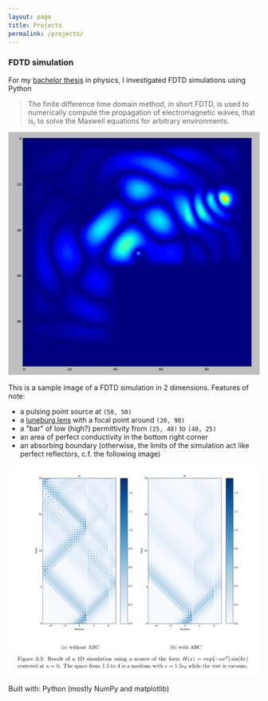 ```yaml
---
layout: page
title: Projects
permalink: /projects/
---
```


### FDTD simulation 
For my [bachelor thesis](resources/Ohner_FDTD_Bachelorarbeit.pdf) in physics, I investigated FDTD simulations using Python

> The finite difference time domain method, in short FDTD, is used to numerically compute
the propagation of electromagnetic waves, that is, to solve the Maxwell equations for arbitrary
environments.

![FDTD simulation with various features of low/high permittivity](resources/fdtd1.png)

This is a sample image of a FDTD simulation in 2 dimensions.
Features of note:   
- a pulsing point source at `(50, 50)` 
- a [luneburg lens](https://en.wikipedia.org/wiki/Luneburg_lens) with a focal point around `(20, 90)`
- a "bar" of low (high?) permittivity from `(25, 40)` to `(40, 25)`
- an area of perfect conductivity in the bottom right corner
- an absorbing boundary (otherwise, the limits of the simulation act like perfect reflectors, c.f. the following image)  

![Comparison of 1d simulations with and without absorbing boundary conditions, taken from Ohner 2018](resources/abc_explanation_1d.png)

Built with: Python (mostly NumPy and matplotlib)


